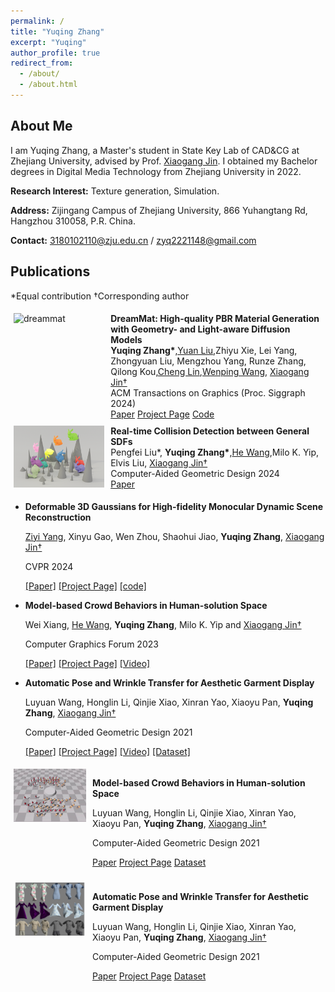 ```yaml
---
permalink: /
title: "Yuqing Zhang"
excerpt: "Yuqing"
author_profile: true
redirect_from: 
  - /about/
  - /about.html
---
```


## About Me

I am Yuqing Zhang, a Master's student in State Key Lab of CAD&CG at Zhejiang University, advised by Prof. [Xiaogang Jin](http://www.cad.zju.edu.cn/home/jin). I obtained my Bachelor degrees in Digital Media Technology from Zhejiang University in 2022.

**Research Interest:** Texture generation, Simulation.

**Address:** Zijingang Campus of Zhejiang University, 866 Yuhangtang Rd, Hangzhou 310058, P.R. China.

**Contact:** [3180102110@zju.edu.cn](mailto:3180102110@zju.edu.cn) / [zyq2221148@gmail.com](mailto:zyq2221148@gmail.com)

## Publications
*Equal contribution †Corresponding author

<div style="display: flex;">
  <div style="flex: 30%; padding: 5px;">
  <img src="../images/dreammat.jpg" width="100%" alt="dreammat">
</div>

<div style="flex: 70%; padding: 5px;">
  <b>DreamMat: High-quality PBR Material Generation with Geometry- and Light-aware Diffusion Models</b> <br>
  <b>Yuqing Zhang*</b>,<a href="https://liuyuan-pal.github.io/">Yuan Liu</a>,Zhiyu Xie, Lei Yang, Zhongyuan Liu, Mengzhou Yang, Runze Zhang, Qilong Kou,<a href="https://clinplayer.github.io/">Cheng Lin</a>,<a href="https://engineering.tamu.edu/cse/profiles/Wang-Wenping.html">Wenping Wang</a>, <a href="http://www.cad.zju.edu.cn/home/jin/">Xiaogang Jin†</a> <br>
  ACM Transactions on Graphics (Proc. Siggraph 2024) <br>
  <a href="https://zzzyuqing.github.io/dreammat.github.io/">Paper</a> <a href="https://zzzyuqing.github.io/dreammat.github.io/">Project Page</a> <a href="https://zzzyuqing.github.io/dreammat.github.io/">Code</a> <br>
  </div>
</div>

<div style="display: flex;">
  <div style="flex: 30%; padding: 5px;">
  <img src="../images/sdf.png" width="100%" alt="dreammat">
</div>
<div style="flex: 70%; padding: 5px;">
  <b>Real-time Collision Detection between General SDFs</b> <br>
  Pengfei Liu*, <b>Yuqing Zhang*</b>,<a href="https://drhewang.com/">He Wang</a>,Milo K. Yip, Elvis Liu, <a href="http://www.cad.zju.edu.cn/home/jin/">Xiaogang Jin†</a> <br>
  Computer-Aided Geometric Design 2024 <br>
  <a href="http://www.cad.zju.edu.cn/home/jin/papers/Real_Time_CD_between_SDFs.pdf">Paper</a> <br>
  </div>
</div>


* **Deformable 3D Gaussians for High-fidelity Monocular Dynamic Scene Reconstruction**

  [Ziyi Yang](https://github.com/ingra14m), Xinyu Gao, Wen Zhou, Shaohui Jiao, **Yuqing Zhang**, [Xiaogang Jin†](http://www.cad.zju.edu.cn/home/jin/)

  CVPR 2024

  [\[Paper\]](https://arxiv.org/abs/2309.13101)  [\[Project Page\]](https://ingra14m.github.io/Deformable-Gaussians/) [\[code\]](https://github.com/ingra14m/Deformable-3D-Gaussians)

* **Model-based Crowd Behaviors in Human-solution Space**

  Wei Xiang, [He Wang](https://drhewang.com/), **Yuqing Zhang**, Milo K. Yip and [Xiaogang Jin†](http://www.cad.zju.edu.cn/home/jin/)

  Computer Graphics Forum 2023

  [\[Paper\]](https://diglib.eg.org:8443/server/api/core/bitstreams/37b310ac-b9d0-42c7-8505-d281e3d8fc51/content) [\[Project Page\]](http://www.cad.zju.edu.cn/home/jin/cgf2023/cgf2023.htm) [\[Video\]](http://www.cad.zju.edu.cn/home/jin/cgf2023/demo.mp4)

* **Automatic Pose and Wrinkle Transfer for Aesthetic Garment Display**

  Luyuan Wang, Honglin Li, Qinjie Xiao, Xinran Yao, Xiaoyu Pan, **Yuqing Zhang**, [Xiaogang Jin†](http://www.cad.zju.edu.cn/home/jin/)

  Computer-Aided Geometric Design 2021

  [\[Paper\]](http://www.cad.zju.edu.cn/home/jin/cagd2021/paper.pdf) [\[Project Page\]](http://www.cad.zju.edu.cn/home/jin/cagd2021/cagd2021.htm) [\[Video\]](http://www.cad.zju.edu.cn/home/jin/cagd2021/demo.mp4) [\[Dataset\]](https://github.com/Dancingmader/3D-High-quality-Garment-Dataset)

<div style="display: flex;">
  <div style="flex: 20%; padding: 5px;">

  <img src="../images/crowd.jpg" width="100%" alt="图片描述">

  </div>
  <div style="flex: 70%; padding: 5px;">

<b>Model-based Crowd Behaviors in Human-solution Space</b> <br>

Luyuan Wang, Honglin Li, Qinjie Xiao, Xinran Yao, Xiaoyu Pan, **Yuqing Zhang**, <a href="http://www.cad.zju.edu.cn/home/jin/">Xiaogang Jin†</a> <br>

  Computer-Aided Geometric Design 2021 <br>

  <a href="https://diglib.eg.org:8443/server/api/core/bitstreams/37b310ac-b9d0-42c7-8505-d281e3d8fc51/content">Paper</a> <a href="http://www.cad.zju.edu.cn/home/jin/cagd2021/cagd2021.htm">Project Page</a> <a href="https://github.com/Dancingmader/3D-High-quality-Garment-Dataset">Dataset</a> 

  </div>
</div>


<div style="display: flex;">
  <div style="flex: 20%; padding: 5px;">

  <img src="../images/WrinkleTransfer_Icon.jpg" width="100%" alt="图片描述">

  </div>
  <div style="flex: 70%; padding: 5px;">

<b>Automatic Pose and Wrinkle Transfer for Aesthetic Garment Display</b> <br>

Luyuan Wang, Honglin Li, Qinjie Xiao, Xinran Yao, Xiaoyu Pan, <b>Yuqing Zhang</b>, <a href="http://www.cad.zju.edu.cn/home/jin/">Xiaogang Jin†</a> <br>

  Computer-Aided Geometric Design 2021 <br>

  <a href="http://www.cad.zju.edu.cn/home/jin/cagd2021/paper.pdf">Paper</a> <a href="http://www.cad.zju.edu.cn/home/jin/cagd2021/cagd2021.htm">Project Page</a> <a href="https://github.com/Dancingmader/3D-High-quality-Garment-Dataset">Dataset</a> 

  </div>
</div>


     